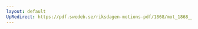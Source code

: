 ```yaml
---
layout: default
UpRedirect: https://pdf.swedeb.se/riksdagen-motions-pdf/1868/mot_1868__ak__00203/mot_1868__ak__00203_001.pdf
---
```


